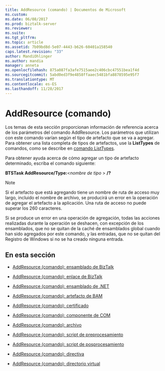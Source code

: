 ```yaml
---
title: AddResource (comando) | Documentos de Microsoft
ms.custom: 
ms.date: 06/08/2017
ms.prod: biztalk-server
ms.reviewer: 
ms.suite: 
ms.tgt_pltfrm: 
ms.topic: article
ms.assetid: 7b09bd8d-5e07-4443-b626-60401a158540
caps.latest.revision: "33"
author: MandiOhlinger
ms.author: mandia
manager: anneta
ms.openlocfilehash: 875a087fa3afe7515aee2c406cbc47551bea1f4d
ms.sourcegitcommit: 5abd0ed3f9e4858ffaaec5481bfa8878595e95f7
ms.translationtype: MT
ms.contentlocale: es-ES
ms.lasthandoff: 11/28/2017
---
```

# <a name="addresource-command"></a>AddResource (comando)
Los temas de esta sección proporcionan información de referencia acerca de los parámetros del comando AddResource. Los parámetros que utilizan con este comando varían según el tipo de artefacto que se va a agregar. Para obtener una lista completa de tipos de artefactos, use la **ListTypes** de comandos, como se describe en [comando ListTypes](../core/listtypes-command.md).  
  
 Para obtener ayuda acerca de cómo agregar un tipo de artefacto determinado, escriba el comando siguiente:  
  
 **BTSTask AddResource/Type:**\<*nombre de tipo* \> **/?**  
  
> [!NOTE]
>  Si el artefacto que está agregando tiene un nombre de ruta de acceso muy largo, incluido el nombre de archivo, se producirá un error en la operación de agregar el artefacto a la aplicación. Una ruta de acceso no puede superar los 260 caracteres.  
>   
>  Si se produce un error en una operación de agregación, todas las acciones realizadas durante la operación se deshacen, con excepción de los ensamblados, que no se quitan de la caché de ensamblados global cuando han sido agregados por este comando, y las entradas, que no se quitan del Registro de Windows si no se ha creado ninguna entrada.  
  
## <a name="in-this-section"></a>En esta sección  
  
-   [AddResource (comando): ensamblado de BizTalk](../core/addresource-command-biztalk-assembly.md)  
  
-   [AddResource (comando): enlace de BizTalk](../core/addresource-command-biztalk-binding.md)  
  
-   [AddResource (comando): ensamblado de .NET](../core/addresource-command-net-assembly.md)  
  
-   [AddResource (comando): artefacto de BAM](../core/addresource-command-bam-artifact.md)  
  
-   [AddResource (comando): certificado](../core/addresource-command-certificate.md)  
  
-   [AddResource (comando): componente de COM](../core/addresource-command-com-component.md)  
  
-   [AddResource (comando): archivo](../core/addresource-command-file.md)  
  
-   [AddResource (comando): script de preprocesamiento](../core/addresource-command-preprocessing-script.md)  
  
-   [AddResource (comando): script de posprocesamiento](../core/addresource-command-postprocessing-script.md)  
  
-   [AddResource (comando): directiva](../core/addresource-command-policy.md)  
  
-   [AddResource (comando): directorio virtual](../core/addresource-command-virtual-directory.md)